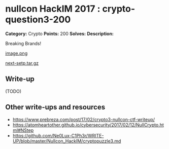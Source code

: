 # nullcon HackIM 2017 : crypto-question3-200

**Category:** Crypto
**Points:** 200
**Solves:**
**Description:**

Breaking Brands!

[image.png](image.png)

[next-setp.tar.gz](next-setp.tar.gz)

## Write-up

(TODO)

## Other write-ups and resources

* https://www.prebreza.com/post/17/02/crypto3-nullcon-ctf-writeup/
* https://atomheartother.github.io/cybersecurity/2017/02/12/NullCrypto.html#NStep
* https://github.com/Ne0Lux-C1Ph3r/WRITE-UP/blob/master/Nullcon_HackIM/cryptopuzzle3.md
